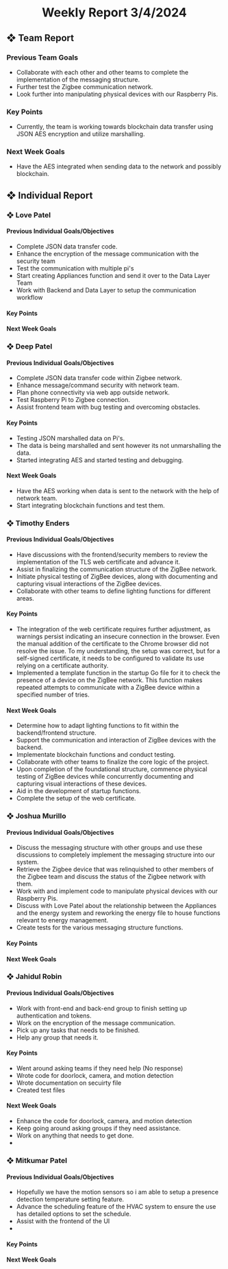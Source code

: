 
<h1 align="center"> Weekly Report 3/4/2024 </h1>

## ❖ Team Report

### Previous Team Goals
- Collaborate with each other and other teams to complete the implementation of the messaging structure.
- Further test the Zigbee communication network.
- Look further into manipulating physical devices with our Raspberry Pis.

### Key Points
- Currently, the team is working towards blockchain data transfer using JSON AES encryption and utilize marshalling.

### Next Week Goals
- Have the AES integrated when sending data to the network and possibly blockchain.

## ❖ Individual Report

### ❖ Love Patel

#### Previous Individual Goals/Objectives
- Complete JSON data transfer code.
- Enhance the encryption of the message communication with the security team
- Test the communication with multiple pi's
- Start creating Appliances function and send it over to the Data Layer Team
- Work with Backend and Data Layer to setup the communication workflow

#### Key Points


#### Next Week Goals


### ❖ Deep Patel

#### Previous Individual Goals/Objectives
- Complete JSON data transfer code within Zigbee network.
- Enhance message/command security with network team.
- Plan phone connectivity via web app outside network.
- Test Raspberry Pi to Zigbee connection.
- Assist frontend team with bug testing and overcoming obstacles.

#### Key Points
- Testing JSON marshalled data on Pi's.
- The data is being marshalled and sent however its not unmarshalling the data.
- Started integrating AES and started testing and debugging.

#### Next Week Goals
- Have the AES working when data is sent to the network with the help of network team.
- Start integrating blockchain functions and test them.


### ❖ Timothy Enders

#### Previous Individual Goals/Objectives
- Have discussions with the frontend/security members to review the implementation of the TLS web certificate and advance it.
- Assist in finalizing the communication structure of the ZigBee network.
- Initiate physical testing of ZigBee devices, along with documenting and capturing visual interactions of the ZigBee devices.
- Collaborate with other teams to define lighting functions for different areas.

#### Key Points
- The integration of the web certificate requires further adjustment, as warnings persist indicating an insecure connection in the browser. Even the manual addition of the certificate to the Chrome browser did not resolve the issue. To my understanding, the setup was correct, but for a self-signed certificate, it needs to be configured to validate its use relying on a certificate authority.
- Implemented a template function in the startup Go file for it to check the presence of a device on the ZigBee network. This function makes repeated attempts to communicate with a ZigBee device within a specified number of tries.

#### Next Week Goals
- Determine how to adapt lighting functions to fit within the backend/frontend structure.
- Support the communication and interaction of ZigBee devices with the backend.
- Implementate blockchain functions and conduct testing.
- Collaborate with other teams to finalize the core logic of the project.
- Upon completion of the foundational structure, commence physical testing of ZigBee devices while concurrently documenting and capturing visual interactions of these devices.
- Aid in the development of startup functions.
- Complete the setup of the web certificate.

### ❖ Joshua Murillo

#### Previous Individual Goals/Objectives
- Discuss the messaging structure with other groups and use these discussions to completely implement the messaging structure into our system.
- Retrieve the Zigbee device that was relinquished to other members of the Zigbee team and discuss the status of the Zigbee network with them.
- Work with and implement code to manipulate physical devices with our Raspberry Pis.
- Discuss with Love Patel about the relationship between the Appliances and the energy system and reworking the energy file to house functions relevant to energy management.
- Create tests for the various messaging structure functions.

#### Key Points

#### Next Week Goals

### ❖ Jahidul Robin

#### Previous Individual Goals/Objectives
- Work with front-end and back-end group to finish setting up authentication and tokens.
- Work on the encryption of the message communication.
- Pick up any tasks that needs to be finished.
- Help any group that needs it.

#### Key Points
- Went around asking teams if they need help (No response)
- Wrote code for doorlock, camera, and motion detection
- Wrote documentation on secuirty file
- Created test files

#### Next Week Goals
- Enhance the code for doorlock, camera, and motion detection
- Keep going around asking groups if they need assistance.
- Work on anything that needs to get done.
- 
### ❖ Mitkumar Patel

#### Previous Individual Goals/Objectives
- Hopefully we have the motion sensors so i am able to setup a presence detection temperature setting feature.
- Advance the scheduling feature of the HVAC system to ensure the use has detailed options to set the schedule.
- Assist with the frontend of the UI
- 
#### Key Points

#### Next Week Goals
